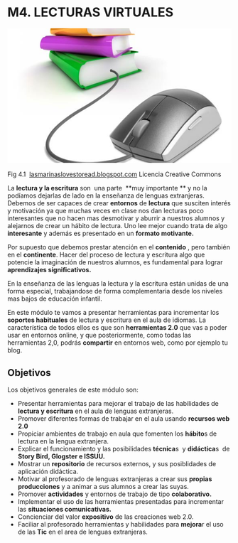 # M4. LECTURAS VIRTUALES


![](img/07-Online-Reading.jpg)


Fig 4.1  [lasmarinaslovestoread.blogspot.com](http://www.google.es/url?sa=i&rct=j&q=&esrc=s&source=images&cd=&cad=rja&docid=2E7o5tbi_NgbkM&tbnid=fQvdovQc3QqIvM:&ved=0CAQQjB0&url=http%3A%2F%2Flasmarinaslovestoread.blogspot.com%2F&ei=G--LUpj8OInB0gXm5YDQDQ&bvm=bv.56643336,d.d2k&psig=AFQjCNGSYt0cGMBcBlRr6-5Dc3CdhhYiQg&ust=1384988816737166) Licencia Creative Commons

La **lectura y la escritura** son  una parte  **muy importante ** y no la podíamos dejarlas de lado en la enseñanza de lenguas extranjeras. Debemos de ser capaces de crear **entornos** de **lectura** que susciten interés y motivación ya que muchas veces en clase nos dan lecturas poco interesantes que no hacen mas desmotivar y aburrir a nuestros alumnos y alejarnos de crear un hábito de lectura. Uno lee mejor cuando trata de algo **interesante** y además es presentado en un **formato motivante.**

Por supuesto que debemos prestar atención en el **contenido** , pero también en el **continente**. Hacer del proceso de lectura y escritura algo que potencie la imaginación de nuestros alumnos, es fundamental para lograr **aprendizajes significativos.**

En la enseñanza de las lenguas la lectura y la escritura están unidas de una forma especial, trabajandose de forma complementaria desde los niveles mas bajos de educación infantil.

En este módulo te vamos a presentar herramientas para incrementar los **soportes habituales** de lectura y escritura en el aula de idiomas. La característica de todos ellos es que son **herramientas 2.0** que vas a poder usar en entornos online, y que posteriormente, como todas las herramientas 2,0, podrás **compartir** en entornos web, como por ejemplo tu blog.

## Objetivos

Los objetivos generales de este módulo son:

*   Presentar herramientas para mejorar el trabajo de las habilidades de **lectura y escritura** en el aula de lenguas extranjeras.
*   Promover diferentes formas de trabajar en el aula usando **recursos web 2.0**
*   Propiciar ambientes de trabajo en aula que fomenten los **hábito**s de lectura en la lengua extranjera.
*   Explicar el funcionamiento y las posibilidades **técnica**s  y **didáctica**s  de **Story Bird, Glogster e ISSUU.**
*   Mostrar un **repositorio** de recursos externos, y sus posiblidades de aplicación didáctica.
*   Motivar al profesorado de lenguas extranjeras a crear sus **propias producciones** y a animar a sus alumnos a crear las suyas.
*   Promover **actividades** y entornos de trabajo de tipo **colaborativo.**
*   Implementar el uso de las herramientas presentadas para incrementar las **situaciones comunicativas.**
*   Concienciar del valor **expositivo** de las creaciones web 2.0.
*   Faciliar al profesorado herramientas y habilidades para **mejora**r el uso de las **Tic** en el area de lenguas extranjeras.

